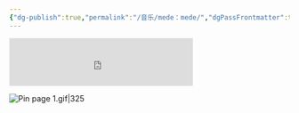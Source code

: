 ```yaml
---
{"dg-publish":true,"permalink":"/音乐/mede：mede/","dgPassFrontmatter":true}
---
```


<iframe frameborder="no" border="0" marginwidth="0" marginheight="0" width=330 height=86 src="https://music.163.com/outchain/player?type=2&id=33516495&auto=0&height=66"></iframe>

![Pin page 1.gif|325](/img/user/%E9%99%84%E4%BB%B6/Pin%20page%201.gif)